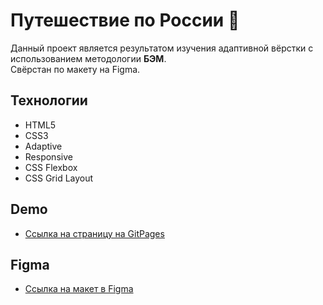 # Путешествие по России :steam_locomotive:

 Данный проект является результатом изучения адаптивной вёрстки с использованием методологии **БЭМ**.\
 Свёрстан по макету на Figma.  

 ## Технологии

 * HTML5
 * CSS3
 * Adaptive
 * Responsive
 * CSS Flexbox
 * CSS Grid Layout 

## Demo

* [Ссылка на страницу на GitPages](https://mariaspiiish.github.io/russian-travel/index.html)

## Figma

* [Ссылка на макет в Figma](https://www.figma.com/file/5S2WSbEFL6awjVWJ0NWL8Q/Sprint-3_-Russia-_-desktop-mobile?node-id=28503%3A0)
